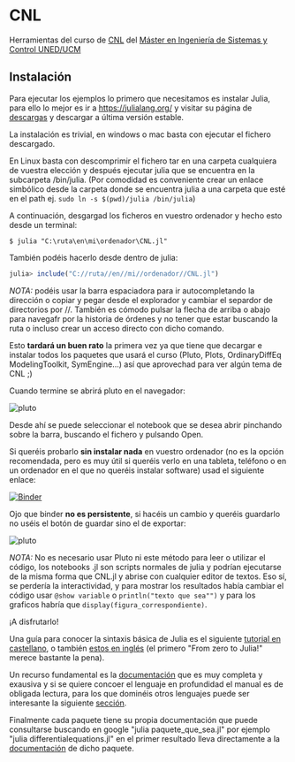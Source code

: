 # CNL
Herramientas del curso de [CNL](http://portal.uned.es/portal/page?_pageid=93,70656202&_dad=portal&_schema=PORTAL&idAsignatura=31104178&idTitulacion=310401) del [Máster en Ingeniería de Sistemas y Control UNED/UCM](https://cv4.ucm.es/moodle/course/view.php?id=4056)

## Instalación
Para ejecutar los ejemplos lo primero que necesitamos es instalar Julia, para ello lo mejor es ir a https://julialang.org/ y visitar su página de [descargas](https://julialang.org/downloads/) y descargar a última versión estable.

La instalación es trivial, en windows o mac basta con ejecutar el fichero descargado.

En Linux basta con descomprimir el fichero tar en una carpeta cualquiera de vuestra elección y después ejecutar julia que se encuentra en la subcarpeta /bin/julia. (Por comodidad es conveniente crear un enlace simbólico desde la carpeta donde se encuentra julia a una carpeta que esté en el path ej. ```sudo ln -s $(pwd)/julia /bin/julia```)

A continuación, desgargad los ficheros en vuestro ordenador y hecho esto desde un terminal:

```
$ julia "C:\ruta\en\mi\ordenador\CNL.jl"

```

También podéis hacerlo desde dentro de julia:

```julia
julia> include("C://ruta//en//mi//ordenador//CNL.jl")

```


*NOTA:* podéis usar la barra espaciadora para ir autocompletando la dirección o copiar y pegar desde el explorador y cambiar el separdor de directorios por //. También es cómodo pulsar la flecha de arriba o abajo para navegafr por la historia de órdenes y no tener que estar buscando la ruta o incluso crear un acceso directo con dicho comando.


Esto **tardará un buen rato** la primera vez ya que tiene que decargar e instalar todos los paquetes que usará el curso (Pluto,  Plots, OrdinaryDiffEq ModelingToolkit, SymEngine...) así que aprovechad para ver algún tema de CNL ;)

Cuando termine se abrirá pluto en el navegador:

![pluto](https://github.com/Dictino/CNL/blob/main/Im%C3%A1genes/pluto.png?raw=true)

Desde ahí se puede seleccionar el notebook que se desea abrir pinchando sobre la barra, buscando el fichero y pulsando Open.

Si queréis probarlo **sin instalar nada** en vuestro ordenador (no es la opción recomendada, pero es muy útil si queréis verlo en una tableta, teléfono o en un ordenador en el que no queréis instalar software) usad el siguiente enlace:

[![Binder](https://mybinder.org/badge_logo.svg)](https://mybinder.org/v2/gh/Dictino/CNL/HEAD?urlpath=pluto)

Ojo que binder **no es persistente**, si hacéis un cambio y queréis guardarlo no uséis el botón de guardar sino el de exportar:

![pluto](https://github.com/Dictino/CNL/blob/main/Im%C3%A1genes/Boton_exportar.png?raw=true)

*NOTA:* No es necesario usar Pluto ni este método para leer o utilizar el código, los notebooks .jl son scripts normales de julia y podrían ejecutarse de la misma forma que CNL.jl y abrise con cualquier editor de textos. Eso sí, se perdería la interactividad, y para mostrar los resultados había cambiar el código usar ```@show variable``` o ```println("texto que sea"")``` y para los graficos habría que ```display(figura_correspondiente)```.

¡A disfrutarlo!

Una guía para conocer la sintaxis básica de Julia es el siguiente [tutorial en castellano](https://hedero.webs.upv.es/julia-basico/), o también [estos en inglés](https://julialang.org/learning/tutorials/) (el primero "From zero to Julia!" merece bastante la pena).

Un recurso fundamental es la [documentación](https://docs.julialang.org/en/v1/) que es muy completa y exausiva y si se quiere concoer el lenguaje en profundidad el manual es de obligada lectura, para los que dominéis otros lenguajes puede ser interesante la siguiente [sección](https://docs.julialang.org/en/v1/manual/noteworthy-differences/).

Finalmente cada paquete tiene su propia documentación que puede consultarse buscando en google "julia paquete_que_sea.jl" por ejemplo "julia differentialequations.jl" en el primer resultado lleva directamente a la [documentación](https://docs.sciml.ai/DiffEqDocs/stable/) de dicho paquete.
 
